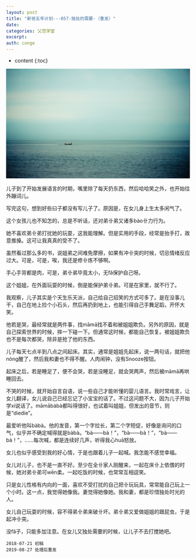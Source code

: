 ```yaml
---
layout: post
title: "新爸五年计划---057-独处的需要-（重发）"
date:
categories: 父范学堂
excerpt:
auth: conge
---
```

* content
{:toc}

![](/assets/images/父范学堂/118382-2a04e4831837cdd0.png)

儿子到了开始发展语言的时期，嘴里除了每天扔东西，然后哈哈笑之外，也开始往外蹦词儿。

写完这句，想到好些曰子都没有写儿子了。原因是，在女儿身上生太多闲气了。

这个女孩儿也不知怎的，总是不听话，还对弟卝弟又诸多bào卝力行为。

她不喜欢弟卝弟打扰她的玩耍，这我能理解。但是实用的手段，经常是抬手打，故意推搡。这可让我真真的受不了。

虽然看过那么多的书，说姐弟之间难免摩擦，如果有冲卝突的时候，切忌情绪反应过大。可是，可是，唉，我还是修卝炼不够啊。

手心手背都是肉，可是，弟卝弟毕竟太小，无fǎ保护自己呀。

这个姐姐，在外面玩耍的时候，倒是能保护弟卝弟。可是在家里，就不行了。

我观察，儿子其实是个天生乐天派，自己给自己招笑的方式可多了。是在没事儿干，自己在地上捡个小石头，然后再扔到地上，也能引得自己手舞足蹈，开怀大笑。

他若是哭，最经常就是两件事，找māmā找不着和被姐姐欺负。另外的原因，就是自己探索世界的时候，摔一下碰一下。但通常这时候，都能自己恢复。被姐姐欺负也不是每次都哭，除非是抢了他的东西。

儿子每天七点半到八点之间起床。其实，通常是姐姐先起床，说一两句话，就把他nòng醒了，然后我和妻也不得不醒。人肉闹钟，没有Snooze按钮。

起床之后，若是睡足了，便不会哭，若是没睡足，就会哭两声，然后被māmā再哄睡回去。

不哭的时候，就开始自言自语，说一些自己才能听懂的婴儿语言。我时常戏言，让女儿翻译，女儿说自己已经忘记了小宝宝的话了。不过这问题不大，因为儿子开始学xí说话了。māmābàbà都叫得很好，也试着叫姐姐，但发出的音节，则是“diedie”。

最爱听他叫bàbà。他的发音，第一个字拉长，第二个字短促，好像是询问的口气，似乎并不确定喊得就是bàbà。“bà——bà！”，“bà——bà！”，“bà——bà！”，……每次喊，都是连续好几声，听得我心huā怒放。

女儿也似乎感受到我的好心情，于是也跟着儿子一起喊。我怎能不感觉幸福。

女儿对儿子，也不是一直不好。至少在全卝家人刚醒来，一起在床卝上依偎的时候，她对弟卝弟可wēn柔。一起吃饭的时候，也常常互相逗笑。

只是女儿性格有内向的一面，喜欢不受打扰的自己把卝玩玩具，常常能自己玩上一个小时。这一点，我觉得她像我。妻觉得她像她。我和妻，都是珍惜独处时光的人。

女儿自己玩耍的时候，容不得弟卝弟来破卝坏。弟卝弟又爱做姐姐的跟屁虫，于是起冲卝突。

没fǎ子，只能多加注意。在女儿又独处需要的时候，让儿子不去打搅她吧。

```
2018-07-21 初稿
2019-08-27 处理后重发
```
